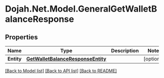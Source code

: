 # Dojah.Net.Model.GeneralGetWalletBalanceResponse

## Properties

Name | Type | Description | Notes
------------ | ------------- | ------------- | -------------
**Entity** | [**GetWalletBalanceResponseEntity**](GetWalletBalanceResponseEntity.md) |  | [optional] 

[[Back to Model list]](../README.md#documentation-for-models) [[Back to API list]](../README.md#documentation-for-api-endpoints) [[Back to README]](../README.md)

